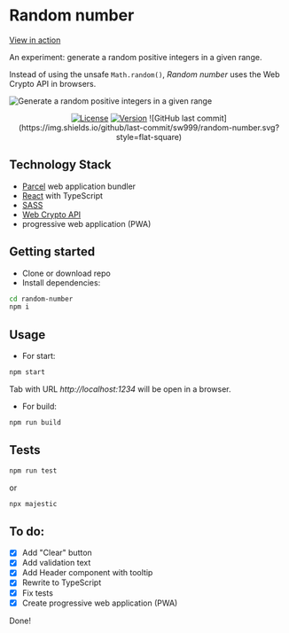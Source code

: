 # Random number

[View in action](https://sw999.github.io/random-number)

An experiment: generate a random positive integers in a given range.

Instead of using the unsafe `Math.random()`, *Random number* uses the Web Crypto API in browsers.

![Generate a random positive integers in a given range](https://user-images.githubusercontent.com/3176886/72165995-7c9ff900-33d9-11ea-9665-5fd971a84369.jpg)
<p align="center">
<a href="https://github.com/sw999/random-number/blob/master/LICENSE.md"><img src="https://img.shields.io/github/license/sw999/random-number.svg?style=flat-square" alt="License"></a> <a href="https://github.com/SW999/random-number/tags"><img src="https://img.shields.io/github/v/tag/sw999/random-number.svg?sort=semver&style=flat-square" alt="Version"></a> ![GitHub last commit](https://img.shields.io/github/last-commit/sw999/random-number.svg?style=flat-square)
  </a>
</p>

## Technology Stack
* [Parcel](https://parceljs.org/) web application bundler
* [React](https://reactjs.org/) with TypeScript
* [SASS](https://sass-lang.com/)
* [Web Crypto API](https://developer.mozilla.org/en-US/docs/Web/API/Web_Crypto_API)
* progressive web application (PWA)

## Getting started


* Clone or download repo
* Install dependencies:

```sh
cd random-number
npm i
```


## Usage

* For start:
```sh
npm start
```

Tab with URL *http://localhost:1234* will be open in a browser.

* For build:
```sh
npm run build
```
## Tests

```sh
npm run test
```

or

```sh
npx majestic
```

## To do:

- [x] Add "Clear" button
- [x] Add validation text
- [x] Add Header component with tooltip
- [x] Rewrite to TypeScript
- [x] Fix tests
- [x] Create progressive web application (PWA)

Done!
